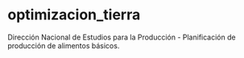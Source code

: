 # optimizacion_tierra
Dirección Nacional de Estudios para la Producción - Planificación de producción de alimentos básicos.
